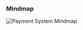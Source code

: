 ### Mindmap
![Payment System Mindmap](https://www.lucidchart.com/publicSegments/view/e91d2c68-fc0a-436d-901b-b7c30a9fbf23/image.jpeg)
